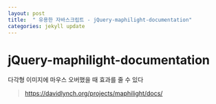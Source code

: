 ```yaml
---
layout: post
title:  " 유용한 자바스크립트 - jQuery-maphilight-documentation"
categories: jekyll update
---
```


# jQuery-maphilight-documentation

다각형 이미지에 마우스 오버했을 때 효과를 줄 수 있다
 
 > https://davidlynch.org/projects/maphilight/docs/